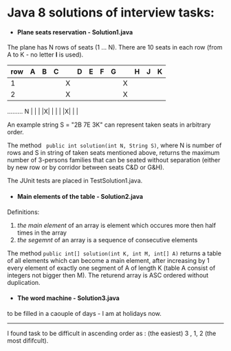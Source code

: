 # Java 8 solutions of interview tasks:

* #### Plane seats reservation - Solution1.java
The plane has N rows of seats (1 ... N). There are 10 seats in each row (from A to K - no letter **I** is used).

row | A | B | C | |D|E|F|G| |H|J|K
----|---|---|---|-|-|-|-|-|-|-|-|-
1   |   |   |   |X| | | | |X| | |  
2   |   |   |   |X| | | | |X| | |  
.........
N   |   |   |   |X| | | | |X| | |  

An example string S = "2B 7E 3K" can represent taken seats in arbitrary order.

The method ` public int solution(int N, String S)`, where N is number of rows and S in string of taken seats mentioned above,
returns the maximum number of 3-persons families that can be seated without separation (either by new row or by corridor between seats C&D or G&H).

The JUnit tests are placed in TestSolution1.java.

* #### Main elements of the table - Solution2.java
Definitions:
 1. *the main element*  of an array is element which occures more then half times in the array
 2. *the segemnt*  of an array is a sequence of consecutive elements
 
 The method `public int[] solution(int K, int M, int[] A)` returns a table of all elements which can become a main element,
 after increasing by 1 every element of exactly one segment of A of length K (table A consist of integers not bigger then M).
 The returend array is ASC ordered without duplication.

* #### The word machine - Solution3.java
to be filled in a caouple of days - I am at holidays now.

--------------------
I found task to be difficult in ascending order as : (the easiest) 3 , 1, 2 (the most dififcult).
